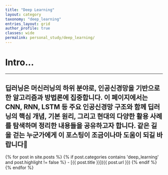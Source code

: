```yaml
---
title: "Deep Learning"
layout: category
taxonomy: "deep_learning"
entries_layout: grid
author_profile: true
classes: wide
permalink: personal_study/deep_learning/
---
```


# Intro...
---
딥러닝은 머신러닝의 하위 분야로, 인공신경망을 기반으로 한 알고리즘과 방법론에 집중합니다. 이 페이지에서는 CNN, RNN, LSTM 등 주요 인공신경망 구조와 함께 딥러닝의 핵심 개념, 기본 원리, 그리고 현대의 다양한 활용 사례를 탐색하며 정리한 내용들을 공유하고자 합니다. 같은 길을 걷는 누군가에게 이 포스팅이 조금이나마 도움이 되길 바랍니다🙏
---

{% for post in site.posts %}
  {% if post.categories contains 'deep_learning' and post.highlight != false %}
    - [{{ post.title }}]({{ post.url }})
  {% endif %}
{% endfor %}